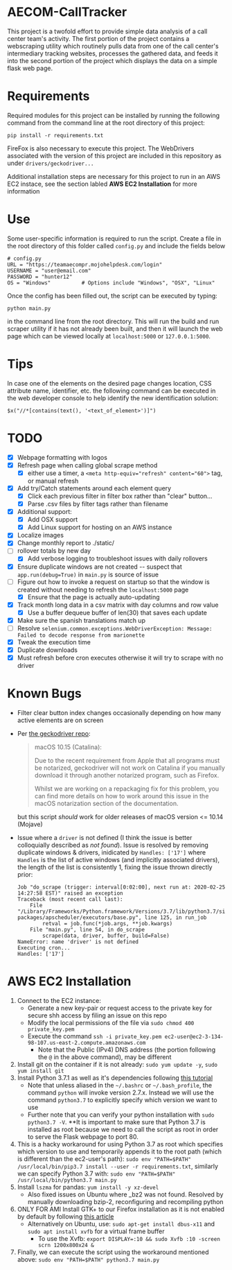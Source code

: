 # AECOM-CallTracker
This project is a twofold effort to provide simple data analysis of a call center team's activity.  The first portion of the project contains a webscraping utility which routinely pulls data from one of the call center's intermediary tracking websites, processes the gathered data, and feeds it into the second portion of the project which displays the data on a simple flask web page.

# Requirements

Required modules for this project can be installed by running the following command from the command line at the root directory of this project:

`pip install -r requirements.txt`

FireFox is also necessary to execute this project.  The WebDrivers associated with the version of this project are included in this repository as under `drivers/geckodriver...`

Additional installation steps are necessary for this project to run in an AWS EC2 instace, see the section labled **AWS EC2 Installation** for more information

# Use
Some user-specific information is required to run the script.  Create a file in the root directory of this folder called `config.py` and include the fields below

```
# config.py
URL = "https://teamaecompr.mojohelpdesk.com/login"
USERNAME = "user@email.com"
PASSWORD = "hunter12"
OS = "Windows"          # Options include "Windows", "OSX", "Linux"
```

Once the config has been filled out, the script can be executed by typing:

`python main.py`

in the command line from the root directory.  This will run the build and run scraper utility if it has not already been built, and then it will launch the web page which can be viewed locally at `localhost:5000` or `127.0.0.1:5000`.

# Tips
In case one of the elements on the desired page changes location, CSS attribute name, identifier, etc. the following command can be executed in the web developer console to help identify the new identification solution:

`$x("//*[contains(text(), '<text_of_element>')]")`

# TODO
- [x] Webpage formatting with logos
- [x] Refresh page when calling global scrape method
  - [x] either use a timer, a `<meta http-equiv="refresh" content="60">` tag, or manual refresh
- [x] Add try/Catch statements around each element query
    - [x] Click each previous filter in filter box rather than "clear" button...
    - [x] Parse .csv files by filter tags rather than filename
- [X] Additional support:
    - [x] Add OSX support
    - [x] Add Linux support for hosting on an AWS instance
- [x] Localize images
- [x] Change monthly report to ./static/
- [ ] rollover totals by new day
    - [x] Add verbose logging to troubleshoot issues with daily rollovers
- [x] Ensure duplicate windows are not created -- suspect that `app.run(debug=True)` in `main.py` is source of issue
- [ ] Figure out how to invoke a request on startup so that the window is created without needing to refresh the `localhost:5000` page
    - [x] Ensure that the page is actually auto-updating
- [x] Track month long data in a csv matrix with day columns and row value
    - [x] Use a buffer dequeue buffer of len(30) that saves each update
- [x] Make sure the spanish translations match up
- [ ] Resolve `selenium.common.exceptions.WebDriverException: Message: Failed to decode response from marionette` 
- [x] Tweak the execution time
- [x] Duplicate downloads 
- [x] Must refresh before cron executes otherwise it will try to scrape with no driver

# Known Bugs
- Filter clear button index changes occasionally depending on how many active elements are on screen
- Per [the geckodriver repo](https://github.com/mozilla/geckodriver/releases):
    > macOS 10.15 (Catalina):
    >
    >Due to the recent requirement from Apple that all programs must
    be notarized, geckodriver will not work on Catalina if you manually
    download it through another notarized program, such as Firefox.
    >
    >Whilst we are working on a repackaging fix for this problem, you
    can find more details on how to work around this issue in the
    macOS notarization section of the documentation.

    but this script _should_ work for older releases of macOS version <= 10.14 (Mojave)

- Issue where a `driver` is not defined (I think the issue is better colloquially described as _not found_).  Issue is resolved by removing duplicate windows & drivers, inidicated by `Handles: ['17']` where `Handles` is the list of active windows (and implicitly associated drivers), the length of the list is consistently 1, fixing the issue thrown directly prior:

    ```
    Job "do_scrape (trigger: interval[0:02:00], next run at: 2020-02-25 14:27:58 EST)" raised an exception
    Traceback (most recent call last):
        File "/Library/Frameworks/Python.framework/Versions/3.7/lib/python3.7/site-packages/apscheduler/executors/base.py", line 125, in run_job
            retval = job.func(*job.args, **job.kwargs)
        File "main.py", line 54, in do_scrape
            scrape(data, driver, buffer, build=False)
    NameError: name 'driver' is not defined
    Executing cron...
    Handles: ['17']
    ```


# AWS EC2 Installation
1. Connect to the EC2 instance:
    - Generate a new key-pair or request access to the private key for secure shh access by filing an issue on this repo
    - Modify the local permissions of the file via `sudo chmod 400 private_key.pem`
    - Execute the command `ssh -i private_key.pem ec2-user@ec2-3-134-98-107.us-east-2.compute.amazonaws.com` 
        - Note that the Public (IPv4) DNS address (the portion following the `@` in the above command), may be different 
2. Install git on the container if it is not already: `sudo yum update -y`, `sudo yum install git`
3. Install Python 3.7.1 as well as it's dependencies following [this tutorial](https://tecadmin.net/install-python-3-7-amazon-linux/) 
    - Note that unless aliased in the `~/.bashrc` or `~/.bash_profile`, the command `python` will invoke version 2.7.x.  Instead we will use the command `python3.7` to explicitly specify which version we want to use
    - Further note that you can verify your python installation with `sudo python3.7 -V`.  **It is important to make sure that Python 3.7 is installed as root because we need to call the script as root in order to serve the Flask webpage to port 80.
4. This is a hacky workaround for using Python 3.7 as root which specifies which version to use and temporarily appends it to the root path (which is different than the ec2-user's path): `sudo env "PATH=$PATH" /usr/local/bin/pip3.7 install --user -r requirements.txt`, similarly we can specify Python 3.7 with: `sudo env "PATH=$PATH" /usr/local/bin/python3.7 main.py`
5. Install `lszma` for pandas: `yum install -y xz-devel`
    - Also fixed issues on Ubuntu where _bz2 was not found. Resolved by manually downloading bzip-2, reconfiguring and recompiling python
6. ONLY FOR AMI Install GTK+ to our Firefox installation as it is not enabled by default by following [this article](https://joekiller.com/2012/06/03/install-firefox-on-amazon-linux-x86_64-compiling-gtk/)
    - Alternatively on Ubuntu, use: `sudo apt-get install dbus-x11` and `sudo apt install xvfb` for a virtual frame buffer
        - To use the Xvfb: `export DISPLAY=:10 && sudo Xvfb :10 -screen scrn 1200x800x24 &` 
7. Finally, we can execute the script using the workaround mentioned above: `sudo env "PATH=$PATH" python3.7 main.py` 

